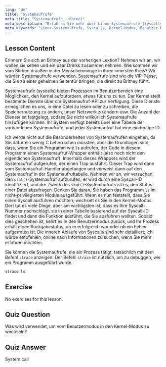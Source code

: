 ```yaml
---
lang: "de"
title: "Systemaufrufe"
meta_title: "Systemaufrufe - Kernel"
meta_description: "Erfahren Sie mehr über Linux-Systemaufrufe (Syscalls) und wie sie mit dem Kernel interagieren. Verstehen Sie den Benutzer- und Kernel-Modus und verwenden Sie `strace` zum Debuggen. Beginnen Sie Ihre Linux-Reise!"
meta_keywords: "Linux-Systemaufrufe, Syscalls, Kernel-Modus, Benutzer-Modus, strace-Befehl, Linux-Tutorial, Linux für Anfänger, Linux-Anleitung"
---
```


## Lesson Content

Erinnern Sie sich an Britney aus der vorherigen Lektion? Nehmen wir an, wir wollen sie sehen und ein paar Drinks zusammen nehmen. Wie kommen wir vom Stehen draußen in der Menschenmenge in ihren innersten Kreis? Wir würden Systemaufrufe verwenden. Systemaufrufe sind wie die VIP-Pässe, die Sie zu einer geheimen Seitentür bringen, die direkt zu Britney führt.

Systemaufrufe (syscalls) bieten Prozessen im Benutzerbereich eine Möglichkeit, den Kernel aufzufordern, etwas für uns zu tun. Der Kernel stellt bestimmte Dienste über die Systemaufruf-API zur Verfügung. Diese Dienste ermöglichen es uns, in eine Datei zu lesen oder zu schreiben, die Speichernutzung zu ändern, unser Netzwerk zu ändern usw. Die Anzahl der Dienste ist festgelegt, sodass Sie nicht willkürlich Systemaufrufe hinzufügen können. Ihr System verfügt bereits über eine Tabelle der vorhandenen Systemaufrufe, und jeder Systemaufruf hat eine eindeutige ID.

Ich werde nicht auf die Besonderheiten von Systemaufrufen eingehen, da Sie dafür ein wenig C beherrschen müssten, aber die Grundlagen sind, dass, wenn Sie ein Programm wie `ls` aufrufen, der Code in diesem Programm einen Systemaufruf-Wrapper enthält (also noch nicht den eigentlichen Systemaufruf). Innerhalb dieses Wrappers wird der Systemaufruf aufgerufen, der einen Trap ausführt. Dieser Trap wird dann vom Systemaufruf-Handler abgefangen und verweist dann auf den Systemaufruf in der Systemaufruftabelle. Nehmen wir an, wir versuchen, den `stat()`-Systemaufruf aufzurufen; er wird durch eine Syscall-ID identifiziert, und der Zweck des `stat()`-Systemaufrufs ist es, den Status einer Datei abzufragen. Denken Sie daran, Sie haben das Programm `ls` im nicht-privilegierten Modus ausgeführt. Wenn es nun feststellt, dass Sie einen Syscall ausführen möchten, wechselt es Sie in den Kernel-Modus. Dort tut es viele Dinge, aber am wichtigsten ist, dass es Ihre Syscall-Nummer nachschlägt, sie in einer Tabelle basierend auf der Syscall-ID findet und dann die Funktion ausführt, die Sie ausführen wollten. Sobald dies geschehen ist, kehrt es in den Benutzermodus zurück, und Ihr Prozess erhält einen Rückgabestatus, ob er erfolgreich war oder ob ein Fehler aufgetreten ist. Die inneren Abläufe von Syscalls sind sehr detailliert; ich würde empfehlen, online nach Informationen zu suchen, wenn Sie mehr erfahren möchten.

Sie können die Systemaufrufe, die ein Prozess tätigt, tatsächlich mit dem Befehl `strace` anzeigen. Der Befehl `strace` ist nützlich, um zu debuggen, wie ein Programm ausgeführt wurde.

```bash
strace ls
```

## Exercise

No exercises for this lesson.

## Quiz Question

Was wird verwendet, um vom Benutzermodus in den Kernel-Modus zu wechseln?

## Quiz Answer

System call
